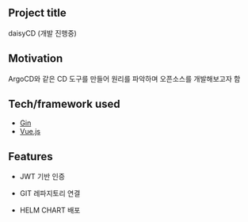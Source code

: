 ## Project title
daisyCD (개발 진행중)

## Motivation
ArgoCD와 같은 CD 도구를 만들어 원리를 파악하며 오픈소스를 개발해보고자 함

## Tech/framework used
- [Gin](https://github.com/gin-gonic/gin)
- [Vue.js](https://vuejs.org/)

## Features
- JWT 기반 인증

- GIT 레파지토리 연결

- HELM CHART 배포
